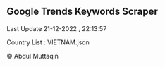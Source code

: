 

## Google Trends Keywords Scraper 
 
Last Update 21-12-2022 , 22:13:57

Country List :
VIETNAM.json



© Abdul Muttaqin 
